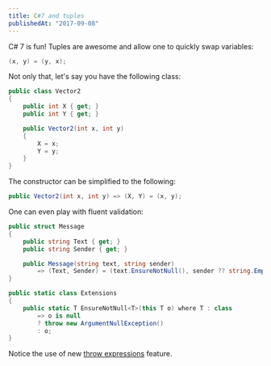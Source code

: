 ```yaml
---
title: C#7 and tuples
publishedAt: "2017-09-08"
---
```


C# 7 is fun! Tuples are awesome and allow one to quickly swap variables:

```csharp
(x, y) = (y, x);
```

Not only that, let's say you have the following class:

```csharp
public class Vector2
{
    public int X { get; }
    public int Y { get; }

    public Vector2(int x, int y)
    {
        X = x;
        Y = y;
    }
}
```

The constructor can be simplified to the following:

```csharp
public Vector2(int x, int y) => (X, Y) = (x, y);
```

One can even play with fluent validation:

```csharp
public struct Message
{
    public string Text { get; }
    public string Sender { get; }

    public Message(string text, string sender)
        => (Text, Sender) = (text.EnsureNotNull(), sender ?? string.Empty);
}

public static class Extensions
{
    public static T EnsureNotNull<T>(this T o) where T : class
        => o is null
        ? throw new ArgumentNullException()
        : o;
}
```

Notice the use of new [throw expressions](https://docs.microsoft.com/en-us/dotnet/csharp/whats-new/csharp-7#throw-expressions) feature.
